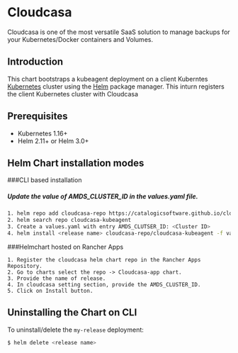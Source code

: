# Cloudcasa
Cloudcasa is one of the most versatile SaaS solution to manage backups for your Kubernetes/Docker containers and Volumes.

## Introduction

This chart bootstraps a kubeagent deployment on a client Kuberntes [Kubernetes](http://kubernetes.io) cluster using the [Helm](https://helm.sh) package manager. This inturn registers the client Kubernetes cluster with Cloudcasa

## Prerequisites

- Kubernetes 1.16+
- Helm 2.11+ or Helm 3.0+

## Helm Chart installation modes

###CLI based installation
##### Update the value of AMDS_CLUSTER_ID in the values.yaml file.

```bash
1. helm repo add cloudcasa-repo https://catalogicsoftware.github.io/cloudcasa-kubeagent
2. helm search repo cloudcasa-kubeagent
3. Create a values.yaml with entry AMDS_CLUTSER_ID: <Cluster ID>
4. helm install <release name> cloudcasa-repo/cloudcasa-kubeagent -f values.yaml
```
###Helmchart hosted on Rancher Apps

```
1. Register the cloudcasa helm chart repo in the Rancher Apps Repository.
2. Go to charts select the repo -> Cloudcasa-app chart.
3. Provide the name of release. 
4. In cloudcasa setting section, provide the AMDS_CLUSTER_ID.
5. Click on Install button.
```

## Uninstalling the Chart on CLI

To uninstall/delete the `my-release` deployment:

```bash
$ helm delete <release name>
```
